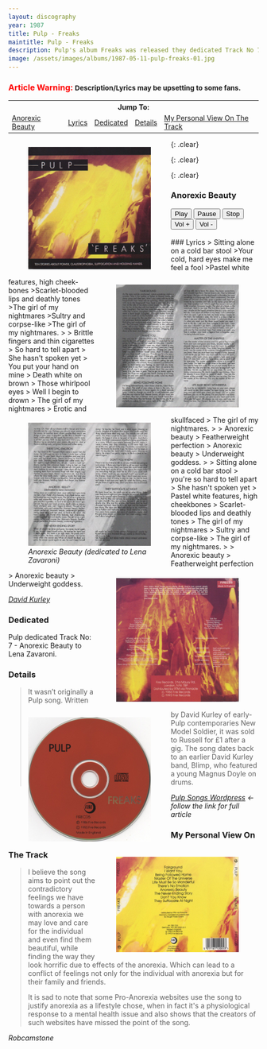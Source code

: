 ```yaml
---
layout: discography
year: 1987
title: Pulp - Freaks
maintitle: Pulp - Freaks
description: Pulp's album Freaks was released they dedicated Track No 7 - Anorexic Beauty to Lena Zavaroni.
image: /assets/images/albums/1987-05-11-pulp-freaks-01.jpg
---
```


### <span style="font-weight: bold; color:red;">Article Warning:</span> <small>Description/Lyrics may be upsetting to some fans.</small>

<table>
<tr align="center">
<th colspan="5">Jump To:</th>
</tr>
<tr>
<td><a href="#anorexic-beauty">Anorexic Beauty</a></td>
<td><a href="#lyrics">Lyrics</a></td>
<td><a href="#dedicated">Dedicated</a></td>
<td><a href="#details">Details</a></td>
<td><a href="#my-personal-view-on-the-track">My Personal View On The Track</a></td>
</tr>
</table>

<figure class="fig1">
<a href="/assets/images/albums/1987-05-11-pulp-freaks-01.jpg"><img src="/assets/images/albums/1987-05-11-pulp-freaks-01.jpg" class="full-width zoom-in"></a>
</figure>

<figure class="fig2">
<a href="/assets/images/albums/1987-05-11-pulp-freaks-02.jpg"><img src="/assets/images/albums/1987-05-11-pulp-freaks-02.jpg" class="full-width zoom-in"></a>
</figure>

{: .clear}

<figure class="fig1">
<a href="/assets/images/albums/1987-05-11-pulp-freaks-03.jpg"><img src="/assets/images/albums/1987-05-11-pulp-freaks-03.jpg" class="full-width zoom-in"></a>
<figcaption><cite>Anorexic Beauty (dedicated to Lena Zavaroni)</cite></figcaption>
</figure>

<figure class="fig2">
<a href="/assets/images/albums/1987-05-11-pulp-freaks-04.jpg"><img src="/assets/images/albums/1987-05-11-pulp-freaks-04.jpg" class="full-width zoom-in"></a>
</figure>

{: .clear}

<figure class="fig1">
<a href="/assets/images/albums/1987-05-11-pulp-freaks-03.jpg"><img src="/assets/images/albums/1987-05-11-pulp-freaks-05.jpg" class="full-width zoom-in"></a>
</figure>

<figure class="fig2">
<a href="/assets/images/albums/1987-05-11-pulp-freaks-04.jpg"><img src="/assets/images/albums/1987-05-11-pulp-freaks-06.jpg" class="full-width zoom-in"></a>
</figure>

{: .clear}

### Anorexic Beauty

<audio id="player" src="/assets/media/07-anorexic-beauty.mp3">Your browser does not support the audio element.</audio>
<div>
  <button onclick="document.getElementById('player').play()">Play</button>
  <button onclick="document.getElementById('player').pause()">Pause</button>
  <button onclick="document.getElementById('player').pause(); document.getElementById('player').currentTime = 0;">Stop</button>
  <button onclick="document.getElementById('player').volume += 0.1">Vol +</button>
  <button onclick="document.getElementById('player').volume -= 0.1">Vol -</button>
</div>
<br />
### Lyrics
> Sitting alone on a cold bar stool
>Your cold, hard eyes make me feel a fool
>Pastel white features, high cheek-bones
>Scarlet-blooded lips and deathly tones
>The girl of my nightmares
>Sultry and corpse-like
>The girl of my nightmares.
>
> Brittle fingers and thin cigarettes
> So hard to tell apart
> She hasn't spoken yet
> You put your hand on mine
> Death white on brown
> Those whirlpool eyes
> Well I begin to drown
> The girl of my nightmares
> Erotic and skullfaced
> The girl of my nightmares.
>
> Anorexic beauty
> Featherweight perfection
> Anorexic beauty
> Underweight goddess.
>
> Sitting alone on a cold bar stool
> you're so hard to tell apart
> She hasn't spoken yet
> Pastel white features, high cheekbones
> Scarlet-blooded lips and deathly tones
> The girl of my nightmares
> Sultry and corpse-like
> The girl of my nightmares.
>
> Anorexic beauty
> Featherweight perfection
> Anorexic beauty
> Underweight goddess.

<cite>[David Kurley](https://www.pulpwiki.net/Pulp/AnorexicBeauty)</cite>

### Dedicated
Pulp dedicated Track No: 7 - Anorexic Beauty to Lena Zavaroni.

### Details
> It wasn’t originally a Pulp song. Written by David Kurley of early-Pulp contemporaries New Model Soldier, it was sold to Russell for £1 after a gig. The song dates back to an earlier David Kurley band, Blimp, who featured a young Magnus Doyle on drums.

<cite>[Pulp Songs Wordpress](https://pulpsongs.wordpress.com/2012/08/11/49-anorexic-beauty) &#8592; follow the link for full article</cite>

### My Personal View On The Track
> I believe the song aims to point out the contradictory feelings we have towards a person with anorexia we may love and care for the individual and even find them beautiful, while finding the way they look horrific due to effects of the anorexia. Which can lead to a conflict of feelings not only for the individual with anorexia but for their family and friends.
>
> It is sad to note that some Pro-Anorexia websites use the song to justify anorexia as a lifestyle chose, when in fact it's a physiological response to a mental health issue and also shows that the creators of such websites have missed the point of the song.

<cite>Robcamstone</cite>

<style>
.fig1 {float:left; width:49%;}

.fig2 {float:right; width:49%;}

figcaption {float:left; width:100%;}

@media only screen and (max-width: 700px) {
.fig1, .fig2 {float:left; width:100%;}
figcaption {float:left; width:100%; margin-bottom: 10px;}
}
</style>

